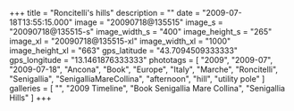 +++
title = "Roncitelli's hills"
description = ""
date = "2009-07-18T13:55:15.000"
image = "20090718@135515"
image_s = "20090718@135515-s"
image_width_s = "400"
image_height_s = "265"
image_xl = "20090718@135515-xl"
image_width_xl = "1000"
image_height_xl = "663"
gps_latitude = "43.7094509333333"
gps_longitude = "13.1461876333333"
phototags = [ "2009", "2009-07", "2009-07-18", "Ancona", "Book", "Europe", "Italy", "Marche", "Roncitelli", "Senigallia", "SenigalliaMareCollina", "afternoon", "hill", "utility pole" ]
galleries = [ "", "2009 Timeline", "Book Senigallia Mare Collina", "Senigallia Hills" ]
+++
